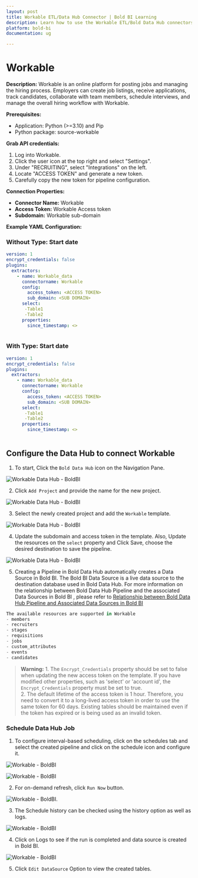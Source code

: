```yaml
---
layout: post
title: Workable ETL/Data Hub Connector | Bold BI Learning
description: Learn how to use the Workable ETL/Bold Data Hub connectors in Bold BI Enterprise Edition. Discover simple steps to integrate data smoothly and make the most of your analytics.
platform: bold-bi
documentation: ug

---
```


# Workable

**Description:**
Workable is an online platform for posting jobs and managing the hiring process. Employers can create job listings, receive applications, track candidates, collaborate with team members, schedule interviews, and manage the overall hiring workflow with Workable.

**Prerequisites:**
- Application: Python (>=3.10) and Pip
- Python package: source-workable

**Grab API credentials:**
1. Log into Workable.
2. Click the user icon at the top right and select "Settings".
3. Under "RECRUITING", select "Integrations" on the left.
4. Locate "ACCESS TOKEN" and generate a new token.
5. Carefully copy the new token for pipeline configuration.

**Connection Properties:**
- **Connector Name:** Workable
- **Access Token:** Workable Access token
- **Subdomain:** Workable sub-domain

**Example YAML Configuration:**

### Without Type: Start date
```yaml
version: 1
encrypt_credentials: false
plugins:
  extractors:
    - name: Workable_data
      connectorname: Workable
      config:
        access_token: <ACCESS TOKEN>
        sub_domain: <SUB DOMAIN>
      select:
       -Table1
       -Table2
      properties:
        since_timestamp: <>
      
```

### With Type: Start date

```yaml
version: 1
encrypt_credentials: false
plugins:
  extractors:
    - name: Workable_data
      connectorname: Workable
      config:
        access_token: <ACCESS TOKEN>
        sub_domain: <SUB DOMAIN>
      select:
       -Table1
       -Table2
      properties:
        since_timestamp: <>
      
```

## Configure the Data Hub to connect Workable

  1. To start, Click the `Bold Data Hub` icon on the Navigation Pane.

  ![Workable Data Hub - BoldBI](/static/assets/working-with-etl/images/boldbi_panel.png#max-width=100%)

  2. Click `Add Project` and provide the name for the new project.
  
   ![Workable Data Hub - BoldBI](/static/assets/working-with-etl/images/addpipeline.png#max-width=100%)
  
  3. Select the newly created project and add the `Workable` template.

  ![Workable Data Hub - BoldBI](/static/assets/working-with-etl/images/workable_addtemplate.png#max-width=100%)
  
  4. Update the subdomain and access token in the template. Also, Update the resources on the `select` property and Click Save, choose the desired destination to save the pipeline.

   ![Workable Data Hub - BoldBI](/static/assets/working-with-etl/images/workable_yaml.png#max-width=100%)
   
  5. Creating a Pipeline in Bold Data Hub automatically creates a Data Source in Bold BI. The Bold BI Data Source is a live data source to the destination database used in Bold Data Hub. For more information on the relationship between Bold Data Hub Pipeline and the associated Data Sources in Bold BI , please refer to [Relationship between Bold Data Hub Pipeline and Associated Data Sources in Bold BI](https://help.boldbi.com/working-with-data-sources/working-with-bold-data-hub/relationship-between-bold-data-hub-pipeline-and-associated-data-sources-in-boldbi/)



```js
The available resources are supported in Workable
- members 
- recruiters 
- stages 
- requisitions 
- jobs
- custom_attributes
- events
- candidates
 ```

>**Warning:**
    1. The `Encrypt_Credentials` property should be set to false when updating the new access token on the template. If you have modified other properties, such as 'select' or 'account id', the `Encrypt_Credentials` property must be set to true.  
    2. The default lifetime of the access token is 1 hour. Therefore, you need to convert it to a long-lived access token in order to use the same token for 60 days. Existing tables should be maintained even if the token has expired or is being used as an invalid token. 

### Schedule Data Hub Job

1. To configure interval-based scheduling, click on the schedules tab and select the created pipeline and click on the schedule icon and configure it.

![Workable - BoldBI](/static/assets/working-with-etl/images/schedule_schedules.png#max-width=100%)

![Workable - BoldBI](/static/assets/working-with-etl/images/schedule_scheduledialog.png#max-width=100%)

2. For on-demand refresh, click `Run Now` button.

![Workable - BoldBI](/static/assets/working-with-etl/images/schedule_runnow.png#max-width=100%).

3. The Schedule history can be checked using the history option as well as logs.

![Workable - BoldBI](/static/assets/working-with-etl/images/schedule_history.png#max-width=100%)

4. Click on Logs to see if the run is completed and data source is created in Bold BI. 

![Workable - BoldBI](/static/assets/working-with-etl/images/pipeline_DsCreated.png#max-width=100%)


5. Click `Edit DataSource` Option to view the created tables.

